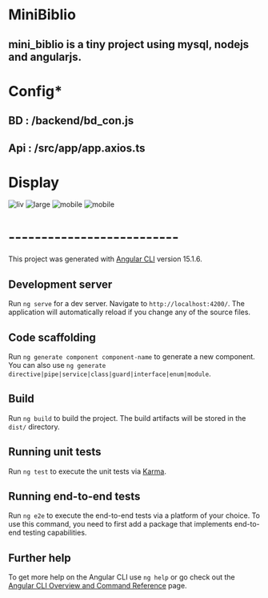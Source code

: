# MiniBiblio
## mini_biblio is a tiny project using mysql, nodejs and angularjs.

# Config*

## BD : /backend/bd_con.js

## Api : /src/app/app.axios.ts

# Display
<img src="https://i.ibb.co/D8d0FTS/liv.png" alt="liv" border="0" />
<img src="https://ibb.co/yY2HC7b" alt="large">
<img src="https://i.ibb.co/dLBtK6g/liv2.png" alt="mobile" border="0" />
<img src="https://ibb.co/RB2NHPy" alt="mobile">

# --------------------------

This project was generated with [Angular CLI](https://github.com/angular/angular-cli) version 15.1.6.

## Development server

Run `ng serve` for a dev server. Navigate to `http://localhost:4200/`. The application will automatically reload if you change any of the source files.

## Code scaffolding

Run `ng generate component component-name` to generate a new component. You can also use `ng generate directive|pipe|service|class|guard|interface|enum|module`.

## Build

Run `ng build` to build the project. The build artifacts will be stored in the `dist/` directory.

## Running unit tests

Run `ng test` to execute the unit tests via [Karma](https://karma-runner.github.io).

## Running end-to-end tests

Run `ng e2e` to execute the end-to-end tests via a platform of your choice. To use this command, you need to first add a package that implements end-to-end testing capabilities.

## Further help

To get more help on the Angular CLI use `ng help` or go check out the [Angular CLI Overview and Command Reference](https://angular.io/cli) page.

